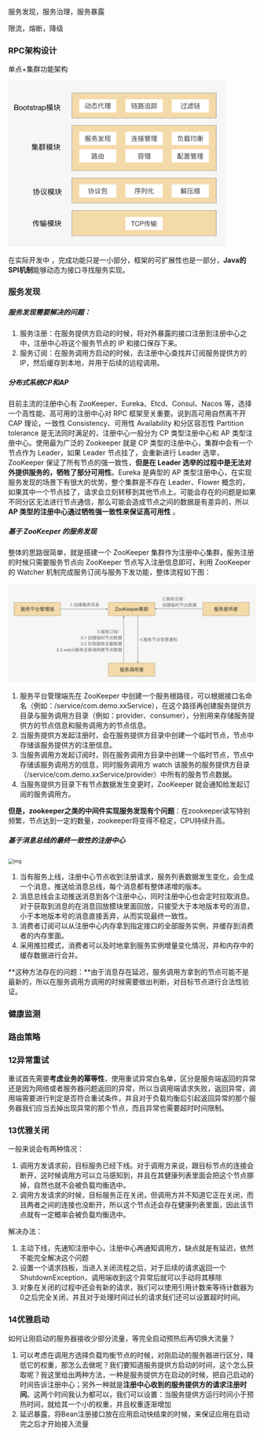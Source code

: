服务发现，服务治理，服务暴露

限流，熔断，降级

### RPC架构设计

单点+集群功能架构

<img src="assets/RPC架构图.png" alt="RPC架构图" style="zoom:60%;" />

在实际开发中 ，完成功能只是一小部分，框架的可扩展性也是一部分，**Java的SPI机制**能够动态为接口寻找服务实现。

### 服务发现

##### **服务发现需要解决的问题：**

1. 服务注册：在服务提供方启动的时候，将对外暴露的接口注册到注册中心之中，注册中心将这个服务节点的 IP 和接口保存下来。
2. 服务订阅：在服务调用方启动的时候，去注册中心查找并订阅服务提供方的 IP，然后缓存到本地，并用于后续的远程调用。

##### 分布式系统CP和AP

目前主流的注册中心有 ZooKeeper、Eureka、Etcd、Consul、Nacos 等，选择一个高性能、高可用的注册中心对 RPC 框架至关重要。说到高可用自然离不开 CAP 理论，一致性 Consistency、可用性 Availability 和分区容忍性 Partition tolerance 是无法同时满足的，注册中心一般分为 CP 类型注册中心和 AP 类型注册中心。使用最为广泛的 Zookeeper 就是 CP 类型的注册中心，集群中会有一个节点作为 Leader，如果 Leader 节点挂了，会重新进行 Leader 选举，ZooKeeper 保证了所有节点的强一致性，**但是在 Leader 选举的过程中是无法对外提供服务的，牺牲了部分可用性**。Eureka 是典型的 AP 类型注册中心，在实现服务发现的场景下有很大的优势，整个集群是不存在 Leader、Flower 概念的，如果其中一个节点挂了，请求会立刻转移到其他节点上。可能会存在的问题是如果不同分区无法进行节点通信，那么可能会造成节点之间的数据是有差异的，所以 **AP 类型的注册中心通过牺牲强一致性来保证高可用性** 。

##### 基于 ZooKeeper 的服务发现

整体的思路很简单，就是搭建一个 ZooKeeper 集群作为注册中心集群，服务注册的时候只需要服务节点向 ZooKeeper 节点写入注册信息即可，利用 ZooKeeper 的 Watcher 机制完成服务订阅与服务下发功能，整体流程如下图：

<img src="assets/基于zookeeper的服务发现.png" alt="基于zookeeper的服务发现" style="zoom:80%;" />

1. 服务平台管理端先在 ZooKeeper 中创建一个服务根路径，可以根据接口名命名（例如：/service/com.demo.xxService），在这个路径再创建服务提供方目录与服务调用方目录（例如：provider、consumer），分别用来存储服务提供方的节点信息和服务调用方的节点信息。
2. 当服务提供方发起注册时，会在服务提供方目录中创建一个临时节点，节点中存储该服务提供方的注册信息。
3. 当服务调用方发起订阅时，则在服务调用方目录中创建一个临时节点，节点中存储该服务调用方的信息，同时服务调用方 watch 该服务的服务提供方目录（/service/com.demo.xxService/provider）中所有的服务节点数据。
4. 当服务提供方目录下有节点数据发生变更时，ZooKeeper 就会通知给发起订阅的服务调用方。

**但是，zookeeper之类的中间件实现服务发现有个问题**：在zookeeper读写特别频繁，节点达到一定的数量，zookeeper将变得不稳定，CPU持续升高。

##### 基于消息总线的最终一致性的注册中心

<img src="assets/P`NG]]BR4[HCE{T`VECPID.png" alt="img" style="zoom:67%;" />

1. 当有服务上线，注册中心节点收到注册请求，服务列表数据发生变化，会生成一个消息，推送给消息总线，每个消息都有整体递增的版本。
2. 消息总线会主动推送消息到各个注册中心，同时注册中心也会定时拉取消息。对于获取到消息的在消息回放模块里面回放，只接受大于本地版本号的消息，小于本地版本号的消息直接丢弃，从而实现最终一致性。
3. 消费者订阅可以从注册中心内存拿到指定接口的全部服务实例，并缓存到消费者的内存里面。
4. 采用推拉模式，消费者可以及时地拿到服务实例增量变化情况，并和内存中的缓存数据进行合并。

**这种方法存在的问题：**由于消息存在延迟，服务调用方拿到的节点可能不是最新的，所以在服务调用方调用的时候需要做出判断，对目标节点进行合法性验证。

### 健康监测



### 路由策略

### 12异常重试

重试首先需要**考虑业务的幂等性**，使用重试异常白名单，区分是服务端返回的异常还是因为网络或者服务器问题返回的异常，所以当调用端请求失败，返回异常，调用端需要进行判定是否符合重试条件，并且对于负载均衡后引起返回异常的那个服务器我们应当去掉出现异常的那个节点，而且异常也需要超时时间限制。

### 13优雅关闭

一般来说会有两种情况：

1.   调用方发请求前，目标服务已经下线。对于调用方来说，跟目标节点的连接会断开，这时候调用方可以立马感知到，并且在其健康列表里面会把这个节点挪掉，自然也就不会被负载均衡选中。
2.   调用方发请求的时候，目标服务正在关闭，但调用方并不知道它正在关闭，而且两者之间的连接也没断开，所以这个节点还会存在健康列表里面，因此该节点就有一定概率会被负载均衡选中。

解决办法：

1.   主动下线，先通知注册中心，注册中心再通知调用方，缺点就是有延迟，依然不能完全解决这个问题
2.   设置一个请求挡板，当进入关闭流程之后，对于后续的请求返回一个ShutdownException，调用端收到这个异常后就可以手动将其移除
3.   对象在关闭的过程中还会有新的请求，我们可以使用引用计数来等待计数器为0之后完全关闭，并且对于处理时间过长的请求我们还可以设置超时时间。

### 14优雅启动

如何让刚启动的服务器接收少部分流量，等完全启动预热后再切换大流量？

1.   可以考虑在调用方选择负载均衡节点的时候，对刚启动的服务器进行区分，降低它的权重，那怎么去做呢？我们要知道服务提供方启动的时间，这个怎么获取呢？我这里给出两种方法，一种是服务提供方在启动的时候，把自己启动的时间告诉注册中心；另外一种就是**注册中心收到的服务提供方的请求注册时间**。这两个时间我认为都可以，我们可以设置：当服务提供方运行时间小于预热时间，就给其一个小的权重，并且权重逐渐增加
2.   延迟暴露，将Bean注册接口放在应用启动快结束的时候，来保证应用在启动完之后才开始接入流量

